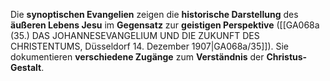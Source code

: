 
Die **synoptischen Evangelien** zeigen die **historische Darstellung** des **äußeren Lebens Jesu** im **Gegensatz** zur **geistigen Perspektive** ([[GA068a (35.) DAS JOHANNESEVANGELIUM UND DIE ZUKUNFT DES CHRISTENTUMS, Düsseldorf 14. Dezember 1907|GA068a/35]]). Sie dokumentieren **verschiedene Zugänge** zum **Verständnis** der **Christus-Gestalt**.
